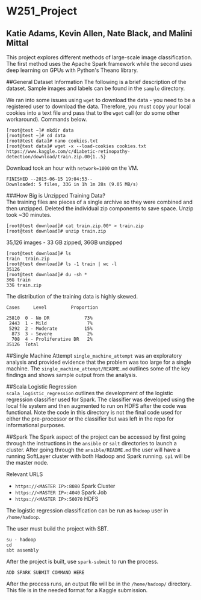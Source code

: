 # W251_Project
## Katie Adams, Kevin Allen, Nate Black, and Malini Mittal  

This project explores different methods of large-scale image classification. The first method uses the Apache Spark framework while the second uses deep learning on GPUs with Python's Theano library.

##General Dataset Information
The following is a brief description of the dataset. Sample images and labels can be found in the `sample` directory.

We ran into some issues using ``wget`` to download the data - you need to be a registered user to download the data. Therefore, you must copy your local cookies into a text file and pass that to the ``wget`` call (or do some other workaround). Commands below.

```
[root@test ~]# mkdir data
[root@test ~]# cd data
[root@test data]# nano cookies.txt
[root@test data]# wget -x --load-cookies cookies.txt https://www.kaggle.com/c/diabetic-retinopathy-detection/download/train.zip.00{1..5}
```  

Download took an hour with ``network=1000`` on the VM.

```
FINISHED --2015-06-15 19:04:53--
Downloaded: 5 files, 33G in 1h 1m 28s (9.05 MB/s)
```
###How Big is Unzipped Training Data?  
The training files are pieces of a single archive so they were combined and then unzipped. Deleted the individual zip components to save space. Unzip took ~30 minutes.

```
[root@test download]# cat train.zip.00* > train.zip
[root@test download]# unzip train.zip
```

35,126 images - 33 GB zipped, 36GB unzipped
```
[root@test download]# ls
train  train.zip
[root@test download]# ls -1 train | wc -l
35126
[root@test download]# du -sh *
36G	train
33G	train.zip

```

The distribution of the training data is highly skewed.  

```
Cases     Level			Proportion

25810  0 - No DR             73%
 2443  1 - Mild               7%
 5292  2 - Moderate          15%
  873  3 - Severe             2%
  708  4 - Proliferative DR   2%
35126  Total
```  

##Single Machine Attempt
`single_machine_attempt` was an exploratory analysis and provided evidence that the problem was too large for a single machine. The `single_machine_attempt/README.md` outlines some of the key findings and shows sample output from the analysis.  

##Scala Logistic Regression  
`scala_logistic_regression` outlines the development of the logistic regression classifier used for Spark. The classifier was developed using the local file system and then augmented to run on HDFS after the code was functional. Note the code in this directory is not the final code used for either the pre-processor or the classifier but was left in the repo for informational purposes.  

##Spark
The Spark aspect of the project can be accessed by first going through the instructions in the `ansible` or `salt` directories to launch a cluster. After going through the `ansible/README.md` the user will have a running SoftLayer cluster with both Hadoop and Spark running. `sp1` will be the master node.

Relevant URLS  
- `https://<MASTER IP>:8080` Spark Cluster
- `https://<MASTER IP>:4040` Spark Job
- `https://<MASTER IP>:50070` HDFS


The logistic regression classification can be run as `hadoop` user in `/home/hadoop`.  

The user must build the project with SBT.

```
su - hadoop
cd
sbt assembly
```

After the project is built, use `spark-submit` to run the process.

```
ADD SPARK SUBMIT COMMAND HERE
```

After the process runs, an output file will be in the `/home/hadoop/` directory. This file is in the needed format for a Kaggle submission.

